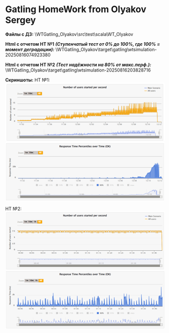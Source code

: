 Gatling HomeWork from Olyakov Sergey
===========================================

**Файлы с ДЗ:**
\WTGatling_Olyakov\src\test\scala\WT_Olyakov

**Html с отчетом НТ №1** 
***(Ступенчатый тест от 0% до 100%, где 100% = момент деградации):***
\WTGatling_Olyakov\target\gatling\wtsimulation-20250816074923380

**Html с отчетом НТ №2** 
***(Тест надёжности на 80% от макс.перф.):***
\WTGatling_Olyakov\target\gatling\wtsimulation-20250816203828716

**Скриншоты:**
НТ №1:
![Screen1](https://github.com/OQASergey/WTGatling_Olyakov/raw/main/MyScreenShots/Screenshot_1.png)
![Screen2](https://github.com/OQASergey/WTGatling_Olyakov/raw/main/MyScreenShots/Screenshot_2.png)

НТ №2:
![Screen3](https://github.com/OQASergey/WTGatling_Olyakov/raw/main/MyScreenShots/Screenshot_3.png)
![Screen4](https://github.com/OQASergey/WTGatling_Olyakov/raw/main/MyScreenShots/Screenshot_4.png)